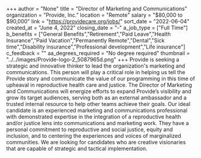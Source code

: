 +++
author = "None"
title = "Director of Marketing and Communications"
organization = "Provide, Inc."
location = "Remote"
salary = "$80,000 to $90,000"
link = "https://providecare.org/jobs/"
sort_date = "2022-06-04"
created_at = "June 4, 2022"
closing_date = "-"
a_job_type = ["Full Time"]
b_benefits = ["General Benefits","Retirement","Paid Leave","Health Insurance","Paid Vacation","Permanently Remote","Dental","Sick time","Disability insurance","Professional development","Life insurance"]
c_feedback = ""
aa_degrees_required = "No degree required"
thumbnail = "../../images/Provide-logo-2_5087965d.png"
+++
Provide is seeking a strategic and innovative thinker to lead the organization's marketing and communications. This person will play a critical role in helping us tell the Provide story and communicate the value of our programming in this time of upheaval in reproductive health care and justice.  The Director of Marketing and Communications will energize efforts to expand Provide’s visibility and grow its target audiences, serving both as an external ambassador and a trusted internal resource to help other teams achieve their goals. Our ideal candidate is an experienced marketing and communications professional with demonstrated expertise in the integration of a reproductive health and/or justice lens into communications and marketing work.  They have a personal commitment to reproductive and social justice, equity and inclusion, and to centering the experiences and voices of marginalized communities. We are looking for candidates who are creative visionaries that are capable of strategic and tactical implementation.  